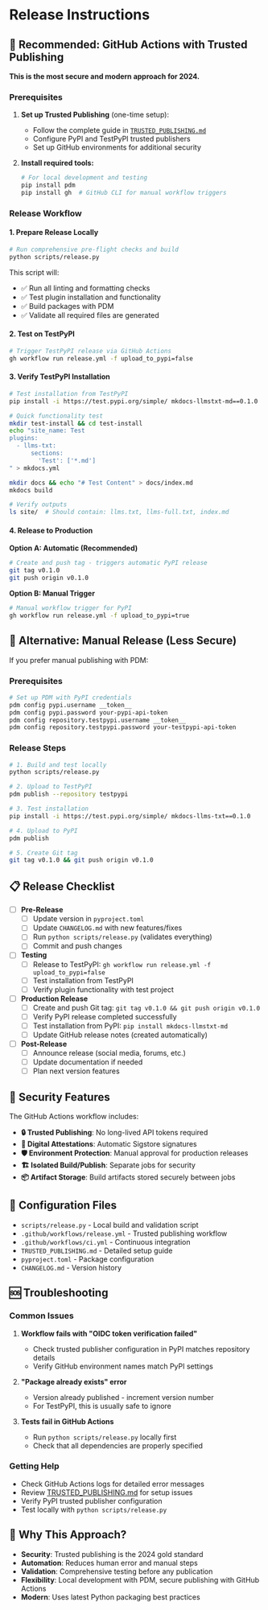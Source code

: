 # Release Instructions

## 🎯 Recommended: GitHub Actions with Trusted Publishing

**This is the most secure and modern approach for 2024.**

### Prerequisites

1. **Set up Trusted Publishing** (one-time setup):
   - Follow the complete guide in [`TRUSTED_PUBLISHING.md`](TRUSTED_PUBLISHING.md)
   - Configure PyPI and TestPyPI trusted publishers
   - Set up GitHub environments for additional security

2. **Install required tools:**
   ```bash
   # For local development and testing
   pip install pdm
   pip install gh  # GitHub CLI for manual workflow triggers
   ```

### Release Workflow

#### 1. Prepare Release Locally

```bash
# Run comprehensive pre-flight checks and build
python scripts/release.py
```

This script will:
- ✅ Run all linting and formatting checks
- ✅ Test plugin installation and functionality  
- ✅ Build packages with PDM
- ✅ Validate all required files are generated

#### 2. Test on TestPyPI

```bash
# Trigger TestPyPI release via GitHub Actions
gh workflow run release.yml -f upload_to_pypi=false
```

#### 3. Verify TestPyPI Installation

```bash
# Test installation from TestPyPI
pip install -i https://test.pypi.org/simple/ mkdocs-llmstxt-md==0.1.0

# Quick functionality test
mkdir test-install && cd test-install
echo "site_name: Test
plugins:
  - llms-txt:
      sections:
        'Test': ['*.md']
" > mkdocs.yml

mkdir docs && echo "# Test Content" > docs/index.md
mkdocs build

# Verify outputs
ls site/  # Should contain: llms.txt, llms-full.txt, index.md
```

#### 4. Release to Production

**Option A: Automatic (Recommended)**
```bash
# Create and push tag - triggers automatic PyPI release
git tag v0.1.0
git push origin v0.1.0
```

**Option B: Manual Trigger**
```bash
# Manual workflow trigger for PyPI
gh workflow run release.yml -f upload_to_pypi=true
```

## 🔧 Alternative: Manual Release (Less Secure)

If you prefer manual publishing with PDM:

### Prerequisites
```bash
# Set up PDM with PyPI credentials
pdm config pypi.username __token__
pdm config pypi.password your-pypi-api-token
pdm config repository.testpypi.username __token__  
pdm config repository.testpypi.password your-testpypi-api-token
```

### Release Steps
```bash
# 1. Build and test locally
python scripts/release.py

# 2. Upload to TestPyPI
pdm publish --repository testpypi

# 3. Test installation
pip install -i https://test.pypi.org/simple/ mkdocs-llms-txt==0.1.0

# 4. Upload to PyPI
pdm publish

# 5. Create Git tag
git tag v0.1.0 && git push origin v0.1.0
```

## 📋 Release Checklist

- [ ] **Pre-Release**
  - [ ] Update version in `pyproject.toml`
  - [ ] Update `CHANGELOG.md` with new features/fixes
  - [ ] Run `python scripts/release.py` (validates everything)
  - [ ] Commit and push changes

- [ ] **Testing**
  - [ ] Release to TestPyPI: `gh workflow run release.yml -f upload_to_pypi=false`
  - [ ] Test installation from TestPyPI
  - [ ] Verify plugin functionality with test project

- [ ] **Production Release**
  - [ ] Create and push Git tag: `git tag v0.1.0 && git push origin v0.1.0`
  - [ ] Verify PyPI release completed successfully
  - [ ] Test installation from PyPI: `pip install mkdocs-llmstxt-md`
  - [ ] Update GitHub release notes (created automatically)

- [ ] **Post-Release**
  - [ ] Announce release (social media, forums, etc.)
  - [ ] Update documentation if needed
  - [ ] Plan next version features

## 🔐 Security Features

The GitHub Actions workflow includes:

- **🔒 Trusted Publishing**: No long-lived API tokens required
- **📝 Digital Attestations**: Automatic Sigstore signatures
- **🛡️ Environment Protection**: Manual approval for production releases
- **🏗️ Isolated Build/Publish**: Separate jobs for security
- **📦 Artifact Storage**: Build artifacts stored securely between jobs

## 📁 Configuration Files

- `scripts/release.py` - Local build and validation script
- `.github/workflows/release.yml` - Trusted publishing workflow
- `.github/workflows/ci.yml` - Continuous integration
- `TRUSTED_PUBLISHING.md` - Detailed setup guide
- `pyproject.toml` - Package configuration
- `CHANGELOG.md` - Version history

## 🆘 Troubleshooting

### Common Issues

1. **Workflow fails with "OIDC token verification failed"**
   - Check trusted publisher configuration in PyPI matches repository details
   - Verify GitHub environment names match PyPI settings

2. **"Package already exists" error**
   - Version already published - increment version number
   - For TestPyPI, this is usually safe to ignore

3. **Tests fail in GitHub Actions**
   - Run `python scripts/release.py` locally first
   - Check that all dependencies are properly specified

### Getting Help

- Check GitHub Actions logs for detailed error messages
- Review [TRUSTED_PUBLISHING.md](TRUSTED_PUBLISHING.md) for setup issues
- Verify PyPI trusted publisher configuration
- Test locally with `python scripts/release.py`

## 🚀 Why This Approach?

- **Security**: Trusted publishing is the 2024 gold standard
- **Automation**: Reduces human error and manual steps
- **Validation**: Comprehensive testing before any publication
- **Flexibility**: Local development with PDM, secure publishing with GitHub Actions
- **Modern**: Uses latest Python packaging best practices